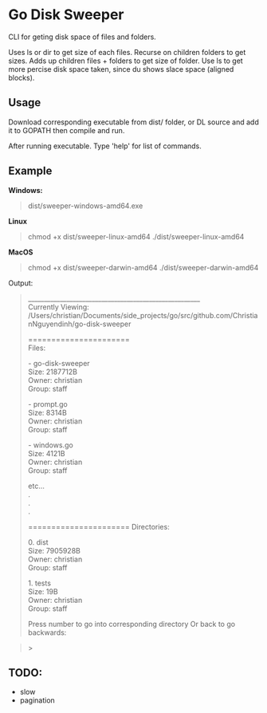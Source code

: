 # Go Disk Sweeper

CLI for geting disk space of files and folders.

Uses ls or dir to get size of each files. Recurse on children folders to get sizes. Adds up children files + folders to get size of folder. Use ls to get more percise disk space taken, since du shows slace space (aligned blocks).

## Usage

Download corresponding executable from dist/ folder, or DL source and add it to GOPATH then compile and run.

After running executable. Type 'help' for list of commands.

## Example
<b>Windows:</b>
> dist/sweeper-windows-amd64.exe

<b>Linux</b>
> chmod +x dist/sweeper-linux-amd64
> ./dist/sweeper-linux-amd64

<b>MacOS</b>
> chmod +x dist/sweeper-darwin-amd64
> ./dist/sweeper-darwin-amd64

Output:
> \______________________________________________________  
> Currently Viewing: /Users/christian/Documents/side_projects/go/src/github.com/ChristianNguyendinh/go-disk-sweeper
> 
> ======================  
> Files: 
> 
> \-	go-disk-sweeper  
> 	Size: 2187712B  
> 	Owner: christian  
> 	Group: staff  
> 
> \-	prompt.go  
> 	Size: 8314B  
> 	Owner: christian  
> 	Group: staff  
>   
> \-	windows.go  
> 	Size: 4121B  
> 	Owner: christian  
> 	Group: staff  
>    
> etc...     
> .  
> .  
> .  
>    
> ======================
> Directories: 
> 
> 0\.	dist  
> 	Size: 7905928B  
> 	Owner: christian  
> 	Group: staff  
>   
> 1\.	tests  
> 	Size: 19B  
> 	Owner: christian  
> 	Group: staff  
>   
> 
> Press number to go into corresponding directory
> Or back to go backwards:  

> \> 

## TODO:
- slow
- pagination

